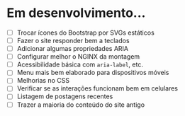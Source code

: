 # Em desenvolvimento...

- [ ] Trocar ícones do Bootstrap por SVGs estáticos
- [ ] Fazer o site responder bem a teclados
- [ ] Adicionar algumas propriedades ARIA
- [ ] Configurar melhor o NGINX da montagem
- [ ] Acessibilidade básica com `aria-label`, etc.
- [ ] Menu mais bem elaborado para dispositivos móveis
- [ ] Melhorias no CSS
- [ ] Verificar se as interações funcionam bem em celulares
- [ ] Listagem de postagens recentes
- [ ] Trazer a maioria do conteúdo do site antigo
